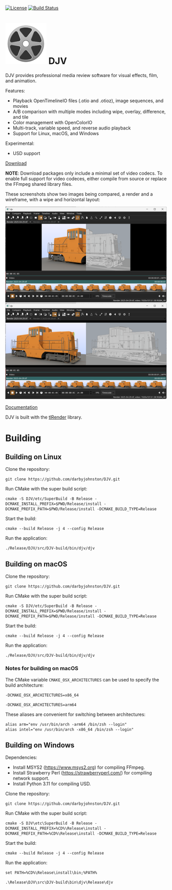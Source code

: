 [![License](https://img.shields.io/badge/License-BSD%203--Clause-blue.svg)](https://opensource.org/licenses/BSD-3-Clause)
[![Build Status](https://github.com/darbyjohnston/DJV/actions/workflows/ci-workflow.yml/badge.svg)](https://github.com/darbyjohnston/DJV/actions/workflows/ci-workflow.yml)

![DJV Icon](etc/Icons/DJV_Icon_64.svg) DJV
===
DJV provides professional media review software for visual effects, film, and animation.

Features:
* Playback OpenTimelineIO files (.otio and .otioz), image sequences, and movies
* A/B comparison with multiple modes including wipe, overlay, difference, and tile
* Color management with OpenColorIO
* Multi-track, variable speed, and reverse audio playback
* Support for Linux, macOS, and Windows

Experimental:
* USD support

[Download](https://darbyjohnston.github.io/DJV/index.html)

**NOTE**: Download packages only include a minimal set of video codecs. To enable
full support for video codeces, either compile from source or replace the
FFmpeg shared library files.

These screenshots show two images being compared, a render and a wireframe,
with a wipe and horizontal layout:

![Screenshot](etc/Images/djv_screenshot1.png)
![Screenshot](etc/Images/djv_screenshot2.png)

[Documentation](https://darbyjohnston.github.io/DJV/index.html)

DJV is built with the [tlRender](https://github.com/darbyjohnston/tlRender) library.


Building
========

## Building on Linux

Clone the repository:
```
git clone https://github.com/darbyjohnston/DJV.git
```
Run CMake with the super build script:
```
cmake -S DJV/etc/SuperBuild -B Release -DCMAKE_INSTALL_PREFIX=$PWD/Release/install -DCMAKE_PREFIX_PATH=$PWD/Release/install -DCMAKE_BUILD_TYPE=Release
```
Start the build:
```
cmake --build Release -j 4 --config Release
```
Run the application:
```
./Release/DJV/src/DJV-build/bin/djv/djv
```


## Building on macOS

Clone the repository:
```
git clone https://github.com/darbyjohnston/DJV.git
```
Run CMake with the super build script:
```
cmake -S DJV/etc/SuperBuild -B Release -DCMAKE_INSTALL_PREFIX=$PWD/Release/install -DCMAKE_PREFIX_PATH=$PWD/Release/install -DCMAKE_BUILD_TYPE=Release
```
Start the build:
```
cmake --build Release -j 4 --config Release
```
Run the application:
```
./Release/DJV/src/DJV-build/bin/djv/djv
```

### Notes for building on macOS

The CMake variable `CMAKE_OSX_ARCHITECTURES` can be used to specify the build
architecture:
```
-DCMAKE_OSX_ARCHITECTURES=x86_64
```
```
-DCMAKE_OSX_ARCHITECTURES=arm64
```

These aliases are convenient for switching between architectures:
```
alias arm="env /usr/bin/arch -arm64 /bin/zsh --login"
alias intel="env /usr/bin/arch -x86_64 /bin/zsh --login"
```


## Building on Windows

Dependencies:
* Install MSYS2 (https://www.msys2.org) for compiling FFmpeg.
* Install Strawberry Perl (https://strawberryperl.com/) for compiling network support.
* Install Python 3.11 for compiling USD.

Clone the repository:
```
git clone https://github.com/darbyjohnston/DJV.git
```
Run CMake with the super build script:
```
cmake -S DJV\etc\SuperBuild -B Release -DCMAKE_INSTALL_PREFIX=%CD%\Release\install -DCMAKE_PREFIX_PATH=%CD%\Release\install -DCMAKE_BUILD_TYPE=Release
```
Start the build:
```
cmake --build Release -j 4 --config Release
```
Run the application:
```
set PATH=%CD%\Release\install\bin;%PATH%
```
```
.\Release\DJV\src\DJV-build\bin\djv\Release\djv
```

